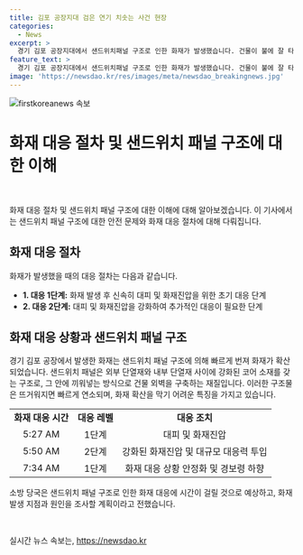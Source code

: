 ```yaml
---
title: 김포 공장지대 검은 연기 치솟는 사건 현장
categories:
  - News
excerpt: >
  경기 김포 공장지대에서 샌드위치패널 구조로 인한 화재가 발생했습니다. 건물이 불에 잘 타기 때문에 소방 당국은 급속한 확산을 막기 위해 노력했으며, 10여 개 건물이 피해를 입었습니다. 다행히 인명 피해는 없었으나, 주변 시민들에게 안전을 위해 통행을 우회하고 접근을 금지하는 안내가 있었습니다. 현장 조사를 통해 화재의 원인을 밝히고, 대응 1단계로 경보령을 하향했지만 완전진압까지 상당한 시간이 소요될 것으로 보입니다.
feature_text: >
  경기 김포 공장지대에서 샌드위치패널 구조로 인한 화재가 발생했습니다. 건물이 불에 잘 타기 때문에 소방 당국은 급속한 확산을 막기 위해 노력했으며, 10여 개 건물이 피해를 입었습니다. 다행히 인명 피해는 없었으나, 주변 시민들에게 안전을 위해 통행을 우회하고 접근을 금지하는 안내가 있었습니다. 현장 조사를 통해 화재의 원인을 밝히고, 대응 1단계로 경보령을 하향했지만 완전진압까지 상당한 시간이 소요될 것으로 보입니다.
image: 'https://newsdao.kr/res/images/meta/newsdao_breakingnews.jpg'
---
```


<p><img src="https://newsdao.kr/res/images/meta/newsdao_breakingnews.jpg" alt="firstkoreanews 속보" /></p>

<h1>화재 대응 절차 및 샌드위치 패널 구조에 대한 이해</h1>

<p data-ke-size="size16">&nbsp;</p>

<p>화재 대응 절차 및 샌드위치 패널 구조에 대한 이해에 대해 알아보겠습니다. 이 기사에서는 샌드위치 패널 구조에 대한 안전 문제와 화재 대응 절차에 대해 다뤄집니다. </p>

<h2 data-ke-size="size26">화재 대응 절차</h2>

<p data-ke-size="size16">화재가 발생했을 때의 대응 절차는 다음과 같습니다.</p>

<ul>
  <li><b>1. 대응 1단계:</b> 화재 발생 후 신속히 대피 및 화재진압을 위한 초기 대응 단계</li>
  <li><b>2. 대응 2단계:</b> 대피 및 화재진압을 강화하여 추가적인 대응이 필요한 단계</li>
</ul>

<h2 data-ke-size="size26">화재 대응 상황과 샌드위치 패널 구조</h2>

<p data-ke-size="size16">경기 김포 공장에서 발생한 화재는 샌드위치 패널 구조에 의해 빠르게 번져 화재가 확산되었습니다. 샌드위치 패널은 외부 단열재와 내부 단열재 사이에 강화된 코어 소재를 갖는 구조로, 그 안에 끼워넣는 방식으로 건물 외벽을 구축하는 재질입니다. 이러한 구조물은 뜨거워지면 빠르게 연소되며, 화재 확산을 막기 어려운 특징을 가지고 있습니다.</p>

<table>
  <tr>
    <td style="text-align: center; height: 17px;"><b>화재 대응 시간</b></td>
    <td style="text-align: center; height: 17px;"><b>대응 레벨</b></td>
    <td style="text-align: center; height: 17px;"><b>대응 조치</b></td>
  </tr>
  <tr>
    <td style="text-align: center; height: 17px;">5:27 AM</td>
    <td style="text-align: center; height: 17px;">1단계</td>
    <td style="text-align: center; height: 17px;">대피 및 화재진압</td>
  </tr>
  <tr>
    <td style="text-align: center; height: 17px;">5:50 AM</td>
    <td style="text-align: center; height: 17px;">2단계</td>
    <td style="text-align: center; height: 17px;">강화된 화재진압 및 대규모 대응력 투입</td>
  </tr>
  <tr>
    <td style="text-align: center; height: 17px;">7:34 AM</td>
    <td style="text-align: center; height: 17px;">1단계</td>
    <td style="text-align: center; height: 17px;">화재 대응 상황 안정화 및 경보령 하향</td>
  </tr>
</table>

<p data-ke-size="size16">소방 당국은 샌드위치 패널 구조로 인한 화재 대응에 시간이 걸릴 것으로 예상하고, 화재 발생 지점과 원인을 조사할 계획이라고 전했습니다.</p>

<p data-ke-size="size16">&nbsp;</p>
실시간 뉴스 속보는, <a href="https://newsdao.kr" rel="dofollow">https://newsdao.kr</a>


